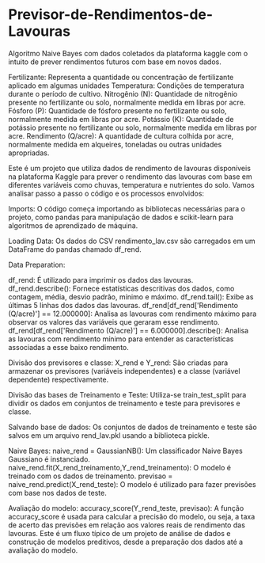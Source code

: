 # Previsor-de-Rendimentos-de-Lavouras
Algoritmo Naive Bayes com dados coletados da plataforma kaggle com o intuito de prever rendimentos futuros com base em novos dados.

Fertilizante: Representa a quantidade ou concentração de fertilizante aplicado em algumas unidades
Temperatura: Condições de temperatura durante o período de cultivo.
Nitrogênio (N): Quantidade de nitrogênio presente no fertilizante ou solo, normalmente medida em libras por acre.
Fósforo (P): Quantidade de fósforo presente no fertilizante ou solo, normalmente medida em libras por acre.
Potássio (K): Quantidade de potássio presente no fertilizante ou solo, normalmente medida em libras por acre.
Rendimento (Q/acre): A quantidade de cultura colhida por acre, normalmente medida em alqueires, toneladas ou outras unidades apropriadas.

Este é um projeto que utiliza dados de rendimento de lavouras disponíveis na plataforma Kaggle para prever o rendimento das lavouras com base em diferentes variáveis como chuvas, temperatura e nutrientes do solo. Vamos analisar passo a passo o código e os processos envolvidos:

Imports: O código começa importando as bibliotecas necessárias para o projeto, como pandas para manipulação de dados e scikit-learn para algoritmos de aprendizado de máquina.

Loading Data: Os dados do CSV rendimento_lav.csv são carregados em um DataFrame do pandas chamado df_rend.

Data Preparation:

df_rend: É utilizado para imprimir os dados das lavouras.
df_rend.describe(): Fornece estatísticas descritivas dos dados, como contagem, média, desvio padrão, mínimo e máximo.
df_rend.tail(): Exibe as últimas 5 linhas dos dados das lavouras.
df_rend[df_rend['Rendimento (Q/acre)'] == 12.000000]: Analisa as lavouras com rendimento máximo para observar os valores das variáveis que geraram esse rendimento.
df_rend[df_rend['Rendimento (Q/acre)'] == 6.000000].describe(): Analisa as lavouras com rendimento mínimo para entender as características associadas a esse baixo rendimento.

Divisão dos previsores e classe:
X_rend e Y_rend: São criadas para armazenar os previsores (variáveis independentes) e a classe (variável dependente) respectivamente.

Divisão das bases de Treinamento e Teste:
Utiliza-se train_test_split para dividir os dados em conjuntos de treinamento e teste para previsores e classe.

Salvando base de dados: Os conjuntos de dados de treinamento e teste são salvos em um arquivo rend_lav.pkl usando a biblioteca pickle.

Naive Bayes:
naive_rend = GaussianNB(): Um classificador Naive Bayes Gaussiano é instanciado.
naive_rend.fit(X_rend_treinamento,Y_rend_treinamento): O modelo é treinado com os dados de treinamento.
previsao = naive_rend.predict(X_rend_teste): O modelo é utilizado para fazer previsões com base nos dados de teste.

Avaliação do modelo:
accuracy_score(Y_rend_teste, previsao): A função accuracy_score é usada para calcular a precisão do modelo, ou seja, a taxa de acerto das previsões em relação aos valores reais de rendimento das lavouras.
Este é um fluxo típico de um projeto de análise de dados e construção de modelos preditivos, desde a preparação dos dados até a avaliação do modelo.
